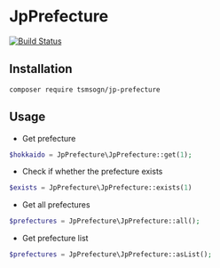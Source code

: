 # JpPrefecture

[![Build Status](https://travis-ci.org/tsmsogn/JpPrefecture.svg?branch=master)](https://travis-ci.org/tsmsogn/JpPrefecture)

## Installation

```shell
composer require tsmsogn/jp-prefecture
```

## Usage

- Get prefecture

```php
$hokkaido = JpPrefecture\JpPrefecture::get(1);
```

- Check if whether the prefecture exists

```php
$exists = JpPrefecture\JpPrefecture::exists(1)
```

- Get all prefectures

```php
$prefectures = JpPrefecture\JpPrefecture::all();
```

- Get prefecture list

```php
$prefectures = JpPrefecture\JpPrefecture::asList();
```
